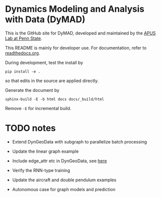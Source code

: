 # Dynamics Modeling and Analysis with Data (DyMAD)

This is the GitHub site for DyMAD, developed and maintained by the [APUS Lab at Penn State](https://apus-lab.github.io/).

This README is mainly for developer use.  For documentation, refer to [readthedocs.org](https://dymad.readthedocs.org).

During development, test the install by
```
pip install -e .
```
so that edits in the source are applied directly.

Generate the document by
```
sphinx-build -E -b html docs docs/_build/html
```
Remove `-E` for incremental build.

# TODO notes

- Extend DynGeoData with subgraph to parallelize batch processing
- Update the linear graph example
- Include edge_attr etc in DynGeoData, see [here](https://pytorch-geometric.readthedocs.io/en/latest/cheatsheet/gnn_cheatsheet.html)
- Verify the RNN-type training
- Update the aircraft and double pendulum examples

- Autonomous case for graph models and prediction
